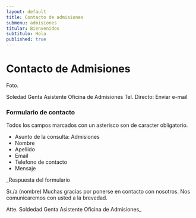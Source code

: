 ```yaml
---
layout: default
title: Contacto de admisiones
submenu: admisiones
titular: Bienvenidos
subtitulo: Hola
published: true
---
```


# Contacto de Admisiones



Foto.


Soledad Genta
Asistente
Oficina de Admisiones
Tel. Directo: 
Enviar e-mail

### Formulario de contacto

Todos los campos marcados con un asterisco son de caracter obligatorio.

- Asunto de la consulta: Admisiones
- Nombre
- Apellido
- Email
- Telefono de contacto
- Mensaje


_Respuesta del formulario

Sr./a (nombre) Muchas gracias por ponerse en contacto con nosotros. Nos comunicaremos con usted a la brevedad.

Atte. 
Soldedad Genta
Asistente
Oficina de Admisiones_